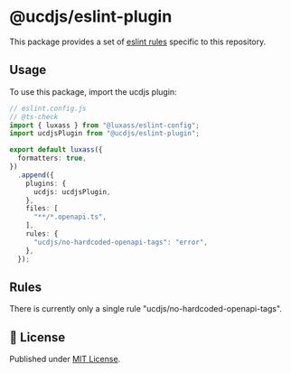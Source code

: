 # @ucdjs/eslint-plugin

This package provides a set of [eslint rules](https://eslint.org/) specific to this repository.

## Usage

To use this package, import the ucdjs plugin:

```typescript
// eslint.config.js
// @ts-check
import { luxass } from "@luxass/eslint-config";
import ucdjsPlugin from "@ucdjs/eslint-plugin";

export default luxass({
  formatters: true,
})
  .append({
    plugins: {
      ucdjs: ucdjsPlugin,
    },
    files: [
      "**/*.openapi.ts",
    ],
    rules: {
      "ucdjs/no-hardcoded-openapi-tags": "error",
    },
  });
```

## Rules

There is currently only a single rule "ucdjs/no-hardcoded-openapi-tags".

## 📄 License

Published under [MIT License](./LICENSE).
